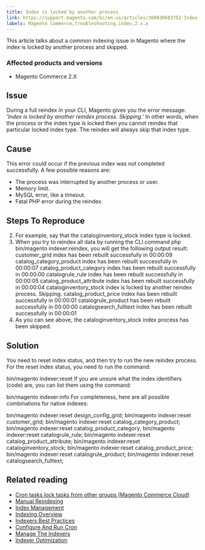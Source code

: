 ```yaml
---
title: Index is locked by another process
link: https://support.magento.com/hc/en-us/articles/360030683752-Index-is-locked-by-another-process
labels: Magento Commerce,troubleshooting,index,2.x.x
---
```


This article talks about a common indexing issue in Magento where the index is locked by another process and skipped.

 ### Affected products and versions

 
 * Magento Commerce 2.X
 
 Issue
-----

 During a full reindex in your CLI, Magento gives you the error message: *'Index is locked by another reindex process. Skipping.'* In other words, when the process or the index type is locked then you cannot reindex that particular locked index type. The reindex will always skip that index type.

 Cause
-----

 This error could occur if the previous index was not completed successfully. A few possible reasons are:

 
 * The process was interrupted by another process or user.
 * Memory limit.
 * MySQL error, like a timeout.
 * Fatal PHP error during the reindex.
 
 Steps To Reproduce
------------------

 
 2. For example, say that the cataloginventory\_stock index type is locked.
 4. When you try to reindex all data by running the CLI command php bin/magento indexer:reindex, you will get the following output result:  customer\_grid index has been rebuilt successfully in 00:00:09 catalog\_category\_product index has been rebuilt successfully in 00:00:07 catalog\_product\_category index has been rebuilt successfully in 00:00:00 catalogrule\_rule index has been rebuilt successfully in 00:00:05 catalog\_product\_attribute index has been rebuilt successfully in 00:00:04 cataloginventory\_stock index is locked by another reindex process. Skipping. catalog\_product\_price index has been rebuilt successfully in 00:00:01 catalogrule\_product has been rebuilt successfully in 00:00:00 catalogsearch\_fulltext index has been rebuilt successfully in 00:00:01  
 6. As you can see above, the cataloginventory\_stock index process has been skipped.
 
  

 Solution
--------

 You need to reset index status, and then try to run the new reindex process. For the reset index status, you need to run the command:

 bin/magento indexer:reset <index identifier> If you are unsure what the index identifiers (code) are, you can list them using the command:

 bin/magento indexer:info For completeness, here are all possible combinations for native indexes:

 bin/magento indexer:reset design\_config\_grid; bin/magento indexer:reset customer\_grid; bin/magento indexer:reset catalog\_category\_product; bin/magento indexer:reset catalog\_product\_category; bin/magento indexer:reset catalogrule\_rule; bin/magento indexer:reset catalog\_product\_attribute; bin/magento indexer:reset cataloginventory\_stock; bin/magento indexer:reset catalog\_product\_price; bin/magento indexer:reset catalogrule\_product; bin/magento indexer:reset catalogsearch\_fulltext;  

 Related reading
---------------

 
 

 * [Cron tasks lock tasks from other groups (Magento Commerce Cloud)](https://support.magento.com/hc/en-us/articles/360029219812)
 * [Manual Reindexing](https://docs.magento.com/m1/ce/user_guide/system-operations/index-manual.html)
 * [Index Management](https://docs.magento.com/m1/ce/user_guide/system-operations/index-management.html)
 * [Indexing Overview](https://devdocs.magento.com/guides/v2.3/extension-dev-guide/indexing.html)
 * [Indexers Best Practices](https://devdocs.magento.com/guides/v2.3/performance-best-practices/configuration.html#indexers)
 * [Configure And Run Cron](https://devdocs.magento.com/guides/v2.3/config-guide/cli/config-cli-subcommands-cron.html)
 * [Manage The Indexers](https://devdocs.magento.com/guides/v2.3/config-guide/cli/config-cli-subcommands-index.html)
 * [Indexer Optimization](https://devdocs.magento.com/guides/v2.3/extension-dev-guide/indexer-batch.html)
 
 